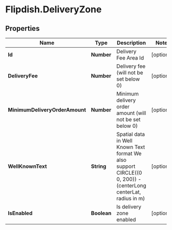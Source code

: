 # Flipdish.DeliveryZone

## Properties
Name | Type | Description | Notes
------------ | ------------- | ------------- | -------------
**Id** | **Number** | Delivery Fee Area Id | [optional] 
**DeliveryFee** | **Number** | Delivery fee (will not be set below 0) | [optional] 
**MinimumDeliveryOrderAmount** | **Number** | Minimum delivery order amount (will not be set below 0) | [optional] 
**WellKnownText** | **String** | Spatial data in Well Known Text format  We also support CIRCLE((0 0, 200)) - (centerLong centerLat, radius in m) | [optional] 
**IsEnabled** | **Boolean** | Is delivery zone enabled | [optional] 


